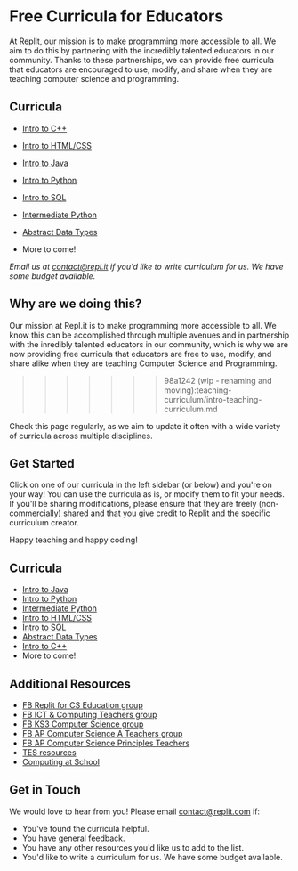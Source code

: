 # Free Curricula for Educators

At Replit, our mission is to make programming more accessible to all. We aim to do this by partnering with the incredibly talented educators in our community. Thanks to these partnerships, we can provide free curricula that educators are encouraged to use, modify, and share when they are teaching computer science and programming.

## Curricula

- [Intro to C++](https://docs.repl.it/teaching-curriculum/intro-cpp)
- [Intro to HTML/CSS](https://docs.repl.it/teaching-curriculum/intro-html-css)
- [Intro to Java](https://docs.repl.it/teaching-curriculum/intro-java)
- [Intro to Python](https://docs.repl.it/teaching-curriculum/intro-python)
- [Intro to SQL](https://docs.repl.it/teaching-curriculum/intro-sql)
- [Intermediate Python](https://docs.repl.it/teaching-curriculum/intermediate-python)
- [Abstract Data Types](https://docs.repl.it/teaching-curriculum/abstract-data-types)

- More to come!

*Email us at contact@repl.it if you'd like to write curriculum for us. We have some budget available.*

## **Why are we doing this?**

Our mission at Repl.it is to make programming more accessible to all. We know this can be accomplished through multiple avenues and in partnership with the inredibly talented educators in our community, which is why we are now providing free curricula that educators are free to use, modify, and share alike when they are teaching Computer Science and Programming.
>>>>>>> 98a1242 (wip - renaming and moving):teaching-curriculum/intro-teaching-curriculum.md

Check this page regularly, as we aim to update it often with a wide variety of curricula across multiple disciplines.

## Get Started

Click on one of our curricula in the left sidebar (or below) and you're on your way! You can use the curricula as is, or modify them to fit your needs. If you'll be sharing modifications, please ensure that they are freely (non-commercially) shared and that you give credit to Replit and the specific curriculum creator. 

Happy teaching and happy coding!

## Curricula
- [Intro to Java](https://docs.replit.com/curriculum/introJava)
- [Intro to Python](https://docs.replit.com/curriculum/introPython)
- [Intermediate Python](https://docs.replit.com/curriculum/intermediatePython)
- [Intro to HTML/CSS](https://docs.replit.com/curriculum/introHTMLCSS)
- [Intro to SQL](https://docs.replit.com/curriculum/introSQL)
- [Abstract Data Types](https://docs.replit.com/curriculum/abstractData)
- [Intro to C++](https://docs.replit.com/curriculum/introCpp)
- More to come! 

## Additional Resources

- [FB Replit for CS Education group](https://www.facebook.com/groups/replitforcseducation/)
- [FB ICT & Computing Teachers group](https://www.facebook.com/groups/ict.computing/)
- [FB KS3 Computer Science group](https://www.facebook.com/groups/ks3computing/)
- [FB AP Computer Science A Teachers group](https://www.facebook.com/groups/APComputerScienceTeachers/)
- [FB AP Computer Science Principles Teachers](https://www.facebook.com/groups/APComputerSciencePrinciples)
- [TES resources](https://www.tes.com/teaching-resources)
- [Computing at School](https://www.computingatschool.org.uk/)

## Get in Touch 

We would love to hear from you! Please email [contact@replit.com](mailto:contact@replit.com) if:
- You've found the curricula helpful.
- You have general feedback.
- You have any other resources you'd like us to add to the list.
- You'd like to write a curriculum for us. We have some budget available.
